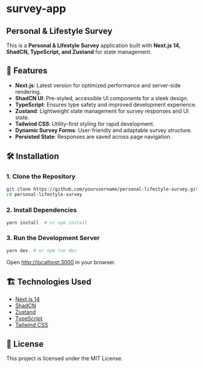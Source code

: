 # survey-app
## Personal & Lifestyle Survey

This is a **Personal & Lifestyle Survey** application built with **Next.js 14, ShadCN, TypeScript, and Zustand** for state management.

## 🚀 Features
- **Next.js**: Latest version for optimized performance and server-side rendering.
- **ShadCN UI**: Pre-styled, accessible UI components for a sleek design.
- **TypeScript**: Ensures type safety and improved development experience.
- **Zustand**: Lightweight state management for survey responses and UI state.
- **Tailwind CSS**: Utility-first styling for rapid development.
- **Dynamic Survey Forms**: User-friendly and adaptable survey structure.
- **Persisted State**: Responses are saved across page navigation.

## 🛠️ Installation

### 1. Clone the Repository
```bash
git clone https://github.com/yourusername/personal-lifestyle-survey.git
cd personal-lifestyle-survey
```

### 2. Install Dependencies
```bash
yarn install  # or npm install
```

### 3. Run the Development Server
```bash
yarn dev  # or npm run dev
```

Open [http://localhost:3000](http://localhost:3000) in your browser.

## 🏗️ Technologies Used
- [Next.js 14](https://nextjs.org/)
- [ShadCN](https://ui.shadcn.com/)
- [Zustand](https://zustand-demo.pmnd.rs/)
- [TypeScript](https://www.typescriptlang.org/)
- [Tailwind CSS](https://tailwindcss.com/)


## 📝 License
This project is licensed under the MIT License.

